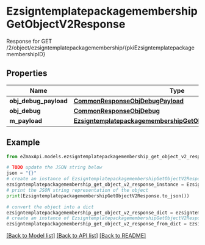 # EzsigntemplatepackagemembershipGetObjectV2Response

Response for GET /2/object/ezsigntemplatepackagemembership/{pkiEzsigntemplatepackagemembershipID}

## Properties

Name | Type | Description | Notes
------------ | ------------- | ------------- | -------------
**obj_debug_payload** | [**CommonResponseObjDebugPayload**](CommonResponseObjDebugPayload.md) |  | 
**obj_debug** | [**CommonResponseObjDebug**](CommonResponseObjDebug.md) |  | [optional] 
**m_payload** | [**EzsigntemplatepackagemembershipGetObjectV2ResponseMPayload**](EzsigntemplatepackagemembershipGetObjectV2ResponseMPayload.md) |  | 

## Example

```python
from eZmaxApi.models.ezsigntemplatepackagemembership_get_object_v2_response import EzsigntemplatepackagemembershipGetObjectV2Response

# TODO update the JSON string below
json = "{}"
# create an instance of EzsigntemplatepackagemembershipGetObjectV2Response from a JSON string
ezsigntemplatepackagemembership_get_object_v2_response_instance = EzsigntemplatepackagemembershipGetObjectV2Response.from_json(json)
# print the JSON string representation of the object
print(EzsigntemplatepackagemembershipGetObjectV2Response.to_json())

# convert the object into a dict
ezsigntemplatepackagemembership_get_object_v2_response_dict = ezsigntemplatepackagemembership_get_object_v2_response_instance.to_dict()
# create an instance of EzsigntemplatepackagemembershipGetObjectV2Response from a dict
ezsigntemplatepackagemembership_get_object_v2_response_from_dict = EzsigntemplatepackagemembershipGetObjectV2Response.from_dict(ezsigntemplatepackagemembership_get_object_v2_response_dict)
```
[[Back to Model list]](../README.md#documentation-for-models) [[Back to API list]](../README.md#documentation-for-api-endpoints) [[Back to README]](../README.md)


